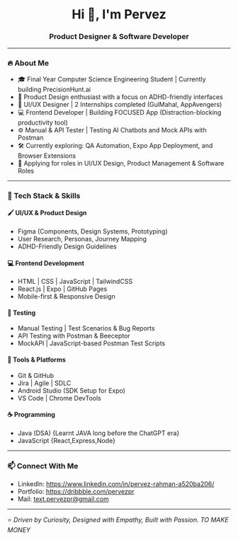 <h1 align="center">Hi 👋, I'm Pervez</h1>
<h3 align="center">Product Designer & Software Developer </h3>

---

### 🔥 About Me

- 🎓 Final Year Computer Science Engineering Student  |                                 Currently building PrecisionHunt.ai
- 🧠 Product Design enthusiast with a focus on ADHD-friendly interfaces  
- 🎨 UI/UX Designer | 2 Internships completed (GulMahal, AppAvengers)  
- 💻 Frontend Developer | Building FOCUSED App (Distraction-blocking productivity tool)  
- ⚙️ Manual & API Tester | Testing AI Chatbots and Mock APIs with Postman  
- 🛠 Currently exploring: QA Automation, Expo App Deployment, and Browser Extensions  
- 💼 Applying for roles in UI/UX Design, Product Management & Software Roles
   

---

### 🧰 Tech Stack & Skills

#### 🖌️ UI/UX & Product Design
- Figma (Components, Design Systems, Prototyping)
- User Research, Personas, Journey Mapping
- ADHD-Friendly Design Guidelines

#### 💻 Frontend Development
- HTML | CSS | JavaScript | TailwindCSS  
- React.js | Expo | GitHub Pages  
- Mobile-first & Responsive Design  

#### 🧪 Testing
- Manual Testing | Test Scenarios & Bug Reports  
- API Testing with Postman & Beeceptor  
- MockAPI | JavaScript-based Postman Test Scripts

#### 🔧 Tools & Platforms
- Git & GitHub  
- Jira | Agile | SDLC  
- Android Studio (SDK Setup for Expo)  
- VS Code | Chrome DevTools

#### ☕ Programming
- Java (DSA) {Learnt JAVA long before the ChatGPT era}   
- JavaScript {React,Express,Node}

---

### 📫 Connect With Me

- LinkedIn: https://www.linkedin.com/in/pervez-rahman-a520ba206/
- Portfolio: https://dribbble.com/pervezpr
- Mail: text.pervezpr@gmail.com 

---

⭐️ _Driven by Curiosity, Designed with Empathy, Built with Passion. TO MAKE MONEY_

